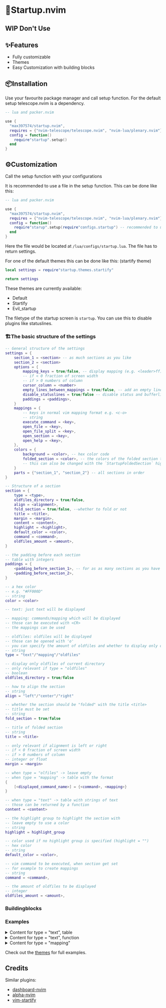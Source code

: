 # 🔧Startup.nvim

## WIP Don't Use

✨Features
--------

* Fully customizable
* Themes
* Easy Customization with building blocks

📦Installation
------------
Use your favourite package manager and call setup function.
For the default setup telescope.nvim is a dependency.
```lua
-- lua and packer.nvim

use {
  "max397574/startup.nvim",
  requires = {"nvim-telescope/telescope.nvim", "nvim-lua/plenary.nvim"},
  config = function()
    require"startup".setup()
  end
}
```

⚙️Customization
-------------
<!-- NOTE: -->
<!-- ???See wiki -->

Call the setup function with your configurations

It is recommended to use a file in the setup function. This can be done like this:

```lua
-- lua and packer.nvim

use {
  "max397574/startup.nvim",
  requires = {"nvim-telescope/telescope.nvim", "nvim-lua/plenary.nvim"},
  config = function()
    require"starup".setup(require"configs.startup") -- recommended to use a file for this
  end
}
```

Here the file would be located at `/lua/configs/startup.lua`.
The file has to return settings.

For one of the default themes this can be done like this: (startify theme)

```lua
local settings = require"startup.themes.startify"

return settings
```
<!-- NOTE: update this -->
These themes are currently available:

* Default
* Startify
* Evil_startup

The filetype of the startup screen is `startup`.
You can use this to disable plugins like statuslines.

### 🏗️The basic structure of the settings

```lua
-- General structure of the settings
settings = {
    section_1 = <section> -- as much sections as you like
    section_2 = <section>
    options = {
        mapping_keys = true/false, -- display mapping (e.g. <leader>ff)
        -- if < 0 fraction of screen width
        -- if > 0 numbers of column
        cursor_column = <number>
        empty_lines_between_mappings = true/false, -- add an empty line between mapping/commands
        disable_statuslines = true/false -- disable status and bufferlines
        paddings = <paddings>,
    }
    mappings = {
        -- keys in normal vim mapping format e.g. <c-o>
        -- string
        execute_command = <key>,
        open_file = <key>,
        open_file_split = <key>,
        open_section = <key>,
        open_help = <key>,
    },
    colors = {
        background = <color>, -- hex color code
        folded_section = <color>, -- the colors of the folded section titles
        -- this can also be changed with the `StartupFoldedSection` highlight group
    }
    parts = {"section_1", "section_2"} -- all sections in order
}

-- Structure of a section
section = {
    type = <type>,
    oldfiles_directory = true/false,
    align = <alignment>,
    fold_section = true/false, --whether to fold or not
    title = <title>,
    margin = <margin>,
    content = <content>,
    highlight = <highlight>,
    default_color = <color>,
    command = <command>,
    oldfiles_amount = <amount>,
}

-- the padding before each section
-- table with integers
paddings = {
    <padding_before_section_1>, -- for as as many sections as you have
    <padding_before_section_2>,
}

-- a hex color
-- e.g. "#FF000D"
-- string
color = <color>

-- text: just text will be displayed

-- mapping: commands/mapping which will be displayed
-- those can be executed with <CR>
-- the mappings can be used

-- oldfiles: oldfiles will be displayed
-- those can be opened with 'o'
-- you can specify the amount of oldfiles and whether to display only one from the current directory
-- string
type = "text"/"mapping"/"oldfiles"

-- display only oldfiles of current directory
-- only relevant if type = "oldfiles"
-- boolean
oldfiles_directory = true/false

-- how to align the section
-- string
align = "left"/"center"/"right"

-- whether the section should be "folded" with the title <title>
-- title must be set
-- string
fold_section = true/false

-- title of folded section
-- string
title = <title>

-- only relevant if alignment is left or right
-- if < 0 fraction of screen width
-- if > 0 numbers of column
-- integer or float
margin = <margin>

-- when type = "olfiles" -> leave empty
-- when type = "mapping" -> table with the format
{
    [<displayed_command_name>] = {<command>, <mapping>}
}

-- when type = "text" -> table with strings of text
-- those can be returned by a function
content = <content>

-- the highlight group to highlight the section with
-- leave empty to use a color
-- string
highlight = highlight_group

-- color used if no highlight group is specified (highlight = "")
-- hex color
-- string
default_color = <color>,

-- vim command to be executed, when section get set
-- for example to create mappings
-- string
command = <command>,

-- the amount of oldfiles to be displayed
-- integer
oldfiles_amount = <amount>,
```

### Buildingblocks
<!-- TODO: -->

### Examples
<details>
<summary>
Content for type = "text", table
</summary>
<p>

```lua
content = {
    "This is:",
    "Startup.nvim",
    "by max397574"
}
```

</p>
</details>
<details>
<summary>
Content for type = "text", function
</summary>
<p>

```lua
content = function()
    local clock = " " .. os.date "%H:%M"
    local date = " " .. os.date "%d-%m-%y"
    return {clock,date}
end
```

With a separate function:

```lua
local function time()
    local clock = " " .. os.date "%H:%M"
    local date = " " .. os.date "%d-%m-%y"
    return {clock,date}
end

setting = {
    ...
    content = time()
    ...
}
```

</p>
</details>

<details>
<summary>
Content for type = "mapping"
</summary>
<p>

```lua
content = {
  [" Find File"] = { "Telescope find_files", "<leader>ff" },
  [" Find Word"] = { "Telescope live_grep", "<leader>lg" },
  [" Recent Files"] = { "Telescope oldfiles", "<leader>of" },
  [" File Browser"] = { "Telescope file_browser", "<leader>fb" },
  [" Colorschemes"] = { "Telescope colorscheme", "<leader>cs" },
  [" New File"] = { "lua require'startup'.new_file()", "<leader>nf" },
},
```

</p>
</details>

Check out the [themes](https://github.com/max397574/startup.nvim/tree/dev/lua/startup/themes) for full examples.


Credits
-------
Similar plugins:
* [dashboard-nvim](https://github.com/glepnir/dashboard-nvim)
* [alpha-nvim](https://github.com/goolord/alpha-nvim)
* [vim-startify](https://github.com/mhinz/vim-startify)
